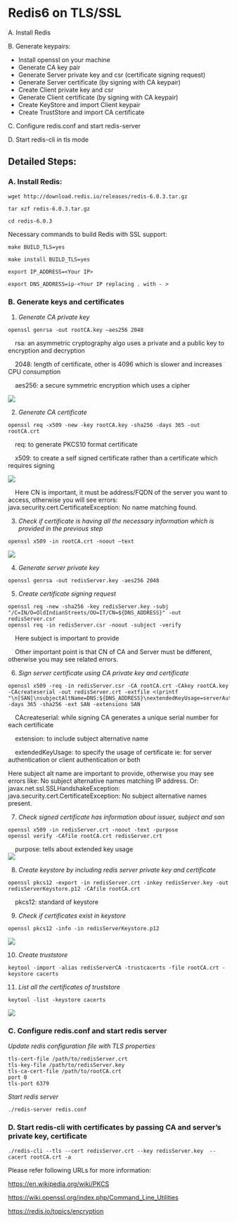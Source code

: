 # Redis6 on TLS/SSL

A.	Install Redis

B.	Generate keypairs:
  * Install openssl on your machine
  * Generate CA key pair
  * Generate Server private key and csr (certificate signing request)
  * Generate Server certificate (by signing with CA keypair)
  * Create Client private key and csr
  * Generate Client certificate (by signing with CA keypair)
  * Create KeyStore and import Client keypair 
  * Create TrustStore and import CA certificate
  
C.	Configure redis.conf and start redis-server

D.	Start redis-cli in tls mode

## Detailed Steps:


### A.	Install Redis:
```
wget http://download.redis.io/releases/redis-6.0.3.tar.gz

tar xzf redis-6.0.3.tar.gz

cd redis-6.0.3
```
Necessary commands to build Redis with SSL support:
```
make BUILD_TLS=yes

make install BUILD_TLS=yes

export IP_ADDRESS=<Your IP>
  
export DNS_ADDRESS=ip-<Your IP replacing . with - >
```
  
### B.	Generate keys and certificates

1.	*Generate CA private key* 
```  
openssl genrsa -out rootCA.key –aes256 2048
```
&nbsp;&nbsp;&nbsp;&nbsp;rsa: an asymmetric cryptography algo uses a private and a public key to encryption and decryption 
  
&nbsp;&nbsp;&nbsp;&nbsp;2048: length of certificate, other is 4096 which is slower and increases CPU consumption
  
&nbsp;&nbsp;&nbsp;&nbsp;aes256: a secure symmetric encryption which uses a cipher

![](https://github.com/jain-abhishek/images/blob/main/1.jpg)

2.	*Generate CA certificate*
```
openssl req -x509 -new -key rootCA.key -sha256 -days 365 -out rootCA.crt
```
&nbsp;&nbsp;&nbsp;&nbsp;req: to generate PKCS10  format certificate

&nbsp;&nbsp;&nbsp;&nbsp;x509: to create a self signed certificate rather than a certificate which requires signing

![](https://github.com/jain-abhishek/images/blob/main/2.JPG)

&nbsp;&nbsp;&nbsp;&nbsp;Here CN is important, it must be address/FQDN of the server you want to access, otherwise you will see errors: java.security.cert.CertificateException: No name matching <host> found.  

3.	*Check if certificate is having all the necessary information which is provided in the previous step*
```
openssl x509 -in rootCA.crt -noout –text
```
![](https://github.com/jain-abhishek/images/blob/main/3.JPG) 
  
4.	*Generate server private key*
```  
openssl genrsa -out redisServer.key -aes256 2048
```
  
5.	*Create certificate signing request*
```  
openssl req -new -sha256 -key redisServer.key -subj "/C=IN/O=OldIndianStreets/OU=IT/CN=${DNS_ADDRESS}" -out redisServer.csr
openssl req -in redisServer.csr -noout -subject -verify
```  
&nbsp;&nbsp;&nbsp;&nbsp;Here subject is important to provide
  
&nbsp;&nbsp;&nbsp;&nbsp;Other important point is that CN of CA and Server must be different, otherwise you may see related errors.
  
6.	*Sign server certificate using CA private key and certificate*
```  
openssl x509 -req -in redisServer.csr -CA rootCA.crt -CAkey rootCA.key -CAcreateserial -out redisServer.crt -extfile <(printf "\n[SAN]\nsubjectAltName=DNS:${DNS_ADDRESS}\nextendedKeyUsage=serverAuth") -days 365 -sha256 -ext SAN -extensions SAN
```
&nbsp;&nbsp;&nbsp;&nbsp;CAcreateserial: while signing CA generates a unique serial number for each certificate
                                                                                                                              
&nbsp;&nbsp;&nbsp;&nbsp;extension: to include subject alternative name                                                        

&nbsp;&nbsp;&nbsp;&nbsp;extendedKeyUsage: to specify the usage of certificate ie: for server authentication or client authentication or both 

Here subject alt name are important to provide, otherwise you may see errors like: No subject alternative names matching IP address. Or: javax.net.ssl.SSLHandshakeException: java.security.cert.CertificateException: No subject alternative names present.                                                            

7.	*Check signed certificate has information about issuer, subject and san*
```
openssl x509 -in redisServer.crt -noout -text -purpose                                                                                                                           openssl verify -CAfile rootCA.crt redisServer.crt
```
&nbsp;&nbsp;&nbsp;&nbsp;purpose: tells about extended key usage                                                                                                       
![](https://github.com/jain-abhishek/images/blob/main/4.JPG)
                                                                                                                              
8.	*Create keystore by including redis server private key and certificate*
```                                                                                                                              
openssl pkcs12 -export -in redisServer.crt -inkey redisServer.key -out redisServerKeystore.p12 -CAfile rootCA.crt 
```
&nbsp;&nbsp;&nbsp;&nbsp;pkcs12: standard of keystore

9.	*Check if certificates exist in keystore*
```
openssl pkcs12 -info -in redisServerKeystore.p12
```
![](https://github.com/jain-abhishek/images/blob/main/5.JPG)
                                                                                                                              
10.	*Create truststore* 
```
keytool -import -alias redisServerCA -trustcacerts -file rootCA.crt -keystore cacerts
```
                                                                                                                              
11.	*List all the certificates of truststore*
```                                                                                                                              
keytool -list -keystore cacerts
```
![](https://github.com/jain-abhishek/images/blob/main/6.JPG)
                                                                                                                              
### C.	Configure redis.conf and start redis server

*Update redis configuration file with TLS properties*
```
tls-cert-file /path/to/redisServer.crt
tls-key-file /path/to/redisServer.key
tls-ca-cert-file /path/to/rootCA.crt
port 0
tls-port 6379
```
                                                                                                                              
*Start redis server*
```
./redis-server redis.conf
```
                                                                                                                              
### D.	Start redis-cli with certificates by passing CA and server’s private key, certificate
```
./redis-cli --tls --cert redisServer.crt --key redisServer.key  --cacert rootCA.crt -a
```

Please refer following URLs for more information:
                                                                                                                              
https://en.wikipedia.org/wiki/PKCS
                                                                                                                              
https://wiki.openssl.org/index.php/Command_Line_Utilities
                                                                                                                              
https://redis.io/topics/encryption
                                                                                                                              


